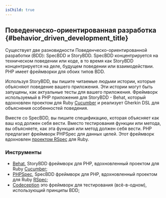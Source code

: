 ```yaml
---
isChild: true
---
```


## Поведенческо-ориентированная разработка {#behavior_driven_development_title}

Существует две разновидности Поведенческо-ориентированной разработки (BDD): SpecBDD и StoryBDD. SpecBDD концентрируется на техническом поведении или коде, в то время как StoryBDD концентрируется на деле, будущем поведении или взаимодействии. PHP имеет фреймворки для обоих типов BDD.

Используя StoryBDD, вы пишите читаемые людьми истории, которые объясняют поведение вашего приложения. Эти истории могут быть запущены, как актуальные тесты для вашего приложения. Фреймворк используемый в PHP приложения для StoryBDD - Behat, который вдохновлен проектом для Ruby [Cucumber](http://cukes.info/) и реализует Gherkin DSL для объяснения особенностей поведения.

Вместе со SpecBDD, вы пишите спецификацию, которая объясняет как ваш код должен себя вести. Вместо тестирования функции или метода, вы объясняете, как эта функция или метод должен себя вести. PHP предлагает фреймворк PHPSpec для данных целей. Этот фреймворк вдохновлен [проектом RSpec](http://rspec.info/) для Ruby.

### Инструменты

* [Behat](http://behat.org/), StoryBDD фреймворк для PHP, вдохновленный проектом для Ruby [Cucumber](http://cukes.info/);
* [PHPSpec](http://www.phpspec.net/), SpecBDD фреймворк для PHP, вдохновленный проектом для Ruby [RSpec](http://rspec.info/);
* [Codeception](http://codeception.com) это фреймворк для тестирования (всё-в-одном), использующий принципы BDD;

